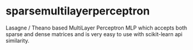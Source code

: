 # sparsemultilayerperceptron
Lasagne / Theano based MultiLayer Perceptron MLP which accepts both sparse and dense matrices and is very easy to use with scikit-learn api similarity.
